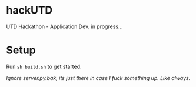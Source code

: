 # hackUTD
UTD Hackathon - Application Dev. in progress...

# Setup
Run `sh build.sh` to get started.

*Ignore server.py.bak, its just there in case I fuck something up. Like always.*